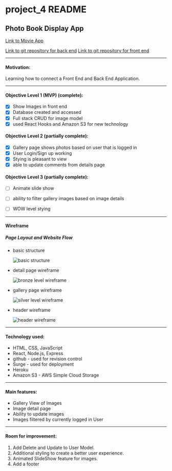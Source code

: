 # project_4 README

## Photo Book Display App


[Link to Movie App](http://imagephotobookgaproject4.surge.sh/)


[Link to git repository for back end](https://github.com/ackottsi/project_4_server_side)
[Link to git repository for front end](https://github.com/ackottsi/image_display_front_end)

---
#### Motivation:
Learning how to connect a Front End and Back End Application.  

---
#### Objective Level 1 (MVP) (complete):
- [x] Show Images in front end
- [x] Database created and accessed
- [x] Full stack CRUD for image model
- [x] used React Hooks and Amazon S3 for new technology

#### Objective Level 2 (partially complete):
* [x] Gallery page shows photos based on user that is logged in
* [x] User Login/Sign up working
* [x] Stying is pleasant to view
* [x] able to update comments from details page

#### Objective Level 3 (partially complete):
* [ ] Animate slide show
* [ ] ability to filter gallery images based on image details
* [ ] WOW level stying


---
#### Wireframe

##### Page Layout and Website Flow

 * basic structure

    ![basic structure](https://i.imgur.com/LpKhx6S.png)

 * detail page wireframe

    ![bronze level wireframe](https://i.imgur.com/Laf9ECm.png)

 * gallery page wireframe 

    ![silver level wireframe](https://i.imgur.com/6p5wT5g.png)

 * header wireframe

    ![header wireframe](https://i.imgur.com/jrYMvuy.png)

---

#### Technology used:
* HTML, CSS, JavaScript
* React, Node.js, Express
* github - used for revision control
* Surge - used for deployment
* Heroku
* Amazon S3 - AWS Simple Cloud Storage

---

#### Main features:
 * Gallery View of Images
 * Image detail page
 * Ability to update images
 * Images filtered by currently logged in User
 
---


#### Room for improvement:
1. Add Delete and Update to User Model.
2. Additional styling to create a better user experience.
3. Animated SlideShow feature for images.
4. Add a footer 